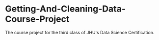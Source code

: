 # Getting-And-Cleaning-Data-Course-Project
The course project for the third class of JHU's Data Science Certification.
